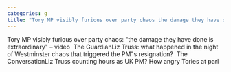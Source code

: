```yaml
---
categories: g
title: "Tory MP visibly furious over party chaos the damage they have done is extraordinary – video  The Guardian"
---
```

Tory MP visibly furious over party chaos: "the damage they have done is extraordinary" – video&nbsp;&nbsp;The GuardianLiz Truss: what happened in the night of Westminster chaos that triggered the PM"s resignation?&nbsp;&nbsp;The ConversationLiz Truss counting hours as UK PM? How angry Tories at parl